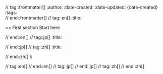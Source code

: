// tag::frontmatter[]
:author:       <!-- INSERT: author -->
:date-created: <!-- INSERT: now -->
:date-updated: {date-created}
:tags:         
// end::frontmatter[]
// tag::en[]
:title: 

== First section
Start here


// end::en[]
// tag::jp[]
:title: 


// end::jp[]
// tag::zh[]
:title: 


// end::zh[]
k

// tag::en[]
// end::en[]
// tag::jp[]
// end::jp[]
// tag::zh[]
// end::zh[]
